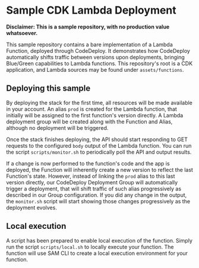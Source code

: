 # Sample CDK Lambda Deployment

**Disclaimer: This is a sample repository, with no production value whatsoever.**

This sample repository contains a bare implementation of a Lambda Function, deployed through CodeDeploy. It demonstrates how CodeDeploy automatically shifts traffic between versions upon deployments, bringing Blue/Green capabilities to Lambda functions. This repository's root is a CDK application, and Lambda sources may be found under `assets/functions`.

## Deploying this sample

By deploying the stack for the first time, all resources will be made available in your account. An alias `prod` is created for the Lambda function, that initially will be assigned to the first function's version directly. A Lambda deployment group will be created along with the Function and Alias, although no deployment will be triggered.

Once the stack finishes deploying, the API should start responding to GET requests to the configured `body` output of the Lambda function. You can run the script `scripts/monitor.sh` to periodically poll the API and output results.

If a change is now performed to the function's code and the app is deployed, the Function will inherently create a new version to reflect the last Function's state. However, instead of linking the `prod` alias to this last version directly, our CodeDeploy Deployment Group will automatically trigger a deployment, that will shift traffic of such alias progressively as described in our Group configuration. If you did any change in the output, the `monitor.sh` script will start showing those changes progressively as the deployment evolves.

## Local execution

A script has been prepared to enable local execution of the function. Simply run the script `scripts/local.sh` to locally execute your function. The function will use SAM CLI to create a local execution environment for your function.